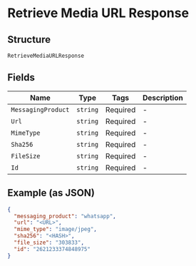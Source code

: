 
# Retrieve Media URL Response

## Structure

`RetrieveMediaURLResponse`

## Fields

| Name | Type | Tags | Description |
|  --- | --- | --- | --- |
| `MessagingProduct` | `string` | Required | - |
| `Url` | `string` | Required | - |
| `MimeType` | `string` | Required | - |
| `Sha256` | `string` | Required | - |
| `FileSize` | `string` | Required | - |
| `Id` | `string` | Required | - |

## Example (as JSON)

```json
{
  "messaging_product": "whatsapp",
  "url": "<URL>",
  "mime_type": "image/jpeg",
  "sha256": "<HASH>",
  "file_size": "303833",
  "id": "2621233374848975"
}
```

